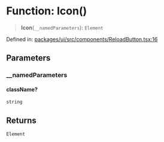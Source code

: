 # Function: Icon()

> **Icon**(`__namedParameters`): `Element`

Defined in: [packages/ui/src/components/ReloadButton.tsx:16](https://github.com/laruss/react-text-game/blob/3442aa0d22b82dc4760f453f7492731a6f583755/packages/ui/src/components/ReloadButton.tsx#L16)

## Parameters

### \_\_namedParameters

#### className?

`string`

## Returns

`Element`
